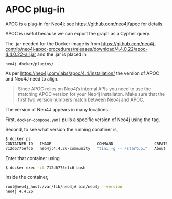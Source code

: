 

# APOC plug-in

APOC is a plug-in for Neo4j; see <https://github.com/neo4j/apoc> for details.

APOC is useful because we can export the graph as a Cypher query.

The .jar needed for the Docker image is from
<https://github.com/neo4j-contrib/neo4j-apoc-procedures/releases/download/4.4.0.22/apoc-4.4.0.22-all.jar>
and the .jar is placed in 
```
neo4j_docker/plugins/
```
As per <https://neo4j.com/labs/apoc/4.4/installation/> the version of APOC and Neo4J need to align.
> Since APOC relies on Neo4j’s internal APIs you need to use the matching APOC version for your Neo4j installaton. Make sure that the first two version numbers match between Neo4j and APOC.

The version of Neo4J appears in many locations. 

First, `docker-compose.yaml` pulls a specific version of Neo4j using the tag. 

Second, to see what version the running conatiner is, 
```bash
$ docker ps
CONTAINER ID   IMAGE                    COMMAND                  CREATED              STATUS                        PORTS                                                      NAMES
712d6775efc6   neo4j:4.4.26-community   "tini -g -- /startup…"   About a minute ago   Up About a minute (healthy)   0.0.0.0:7473-7474->7473-7474/tcp, 0.0.0.0:7687->7687/tcp   neo4j-in-docker_neo4j_docker_1
```
Enter that container using
```bash
$ docker exec -it 712d6775efc6 bash
```
Inside the container,
```bash
root@neo4j_host:/var/lib/neo4j# bin/neo4j --version
neo4j 4.4.26
```

